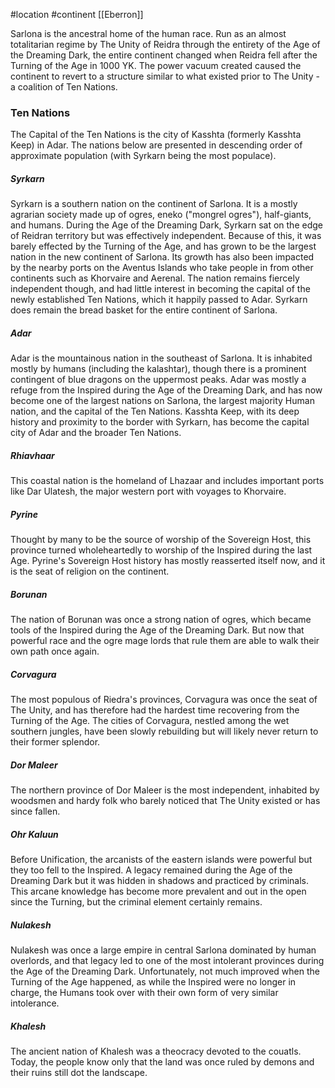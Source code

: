  #location #continent [[Eberron]]

Sarlona is the ancestral home of the human race. Run as an almost totalitarian regime by The Unity of Reidra through the entirety of the Age of the Dreaming Dark, the entire continent changed when Reidra fell after the Turning of the Age in 1000 YK. The power vacuum created caused the continent to revert to a structure similar to what existed prior to The Unity - a coalition of Ten Nations.

### Ten Nations

The Capital of the Ten Nations is the city of Kasshta (formerly Kasshta Keep) in Adar. The nations below are presented in descending order of approximate population (with Syrkarn being the most populace).

##### Syrkarn

Syrkarn is a southern nation on the continent of Sarlona. It is a mostly agrarian society made up of ogres, eneko ("mongrel ogres"), half-giants, and humans. During the Age of the Dreaming Dark, Syrkarn sat on the edge of Reidran territory but was effectively independent. Because of this, it was barely effected by the Turning of the Age, and has grown to be the largest nation in the new continent of Sarlona. Its growth has also been impacted by the nearby ports on the Aventus Islands who take people in from other continents such as Khorvaire and Aerenal. The nation remains fiercely independent though, and had little interest in becoming the capital of the newly established Ten Nations, which it happily passed to Adar. Syrkarn does remain the bread basket for the entire continent of Sarlona.

##### Adar

Adar is the mountainous nation in the southeast of Sarlona. It is inhabited mostly by humans (including the kalashtar), though there is a prominent contingent of blue dragons on the uppermost peaks. Adar was mostly a refuge from the Inspired during the Age of the Dreaming Dark, and has now become one of the largest nations on Sarlona, the largest majority Human nation, and the capital of the Ten Nations. Kasshta Keep, with its deep history and proximity to the border with Syrkarn, has become the capital city of Adar and the broader Ten Nations.

##### Rhiavhaar

This coastal nation is the homeland of Lhazaar and includes important ports like Dar Ulatesh, the major western port with voyages to Khorvaire.

##### Pyrine

Thought by many to be the source of worship of the Sovereign Host, this province turned wholeheartedly to worship of the Inspired during the last Age. Pyrine's Sovereign Host history has mostly reasserted itself now, and it is the seat of religion on the continent.

##### Borunan

The nation of Borunan was once a strong nation of ogres, which became tools of the Inspired during the Age of the Dreaming Dark. But now that powerful race and the ogre mage lords that rule them are able to walk their own path once again.

##### Corvagura

The most populous of Riedra's provinces, Corvagura was once the seat of The Unity, and has therefore had the hardest time recovering from the Turning of the Age. The cities of Corvagura, nestled among the wet southern jungles, have been slowly rebuilding but will likely never return to their former splendor.

##### Dor Maleer

The northern province of Dor Maleer is the most independent, inhabited by woodsmen and hardy folk who barely noticed that The Unity existed or has since fallen.

##### Ohr Kaluun

Before Unification, the arcanists of the eastern islands were powerful but they too fell to the Inspired. A legacy remained during the Age of the Dreaming Dark but it was hidden in shadows and practiced by criminals. This arcane knowledge has become more prevalent and out in the open since the Turning, but the criminal element certainly remains.

##### Nulakesh

Nulakesh was once a large empire in central Sarlona dominated by human overlords, and that legacy led to one of the most intolerant provinces during the Age of the Dreaming Dark. Unfortunately, not much improved when the Turning of the Age happened, as while the Inspired were no longer in charge, the Humans took over with their own form of very similar intolerance.

##### Khalesh

The ancient nation of Khalesh was a theocracy devoted to the couatls. Today, the people know only that the land was once ruled by demons and their ruins still dot the landscape.

